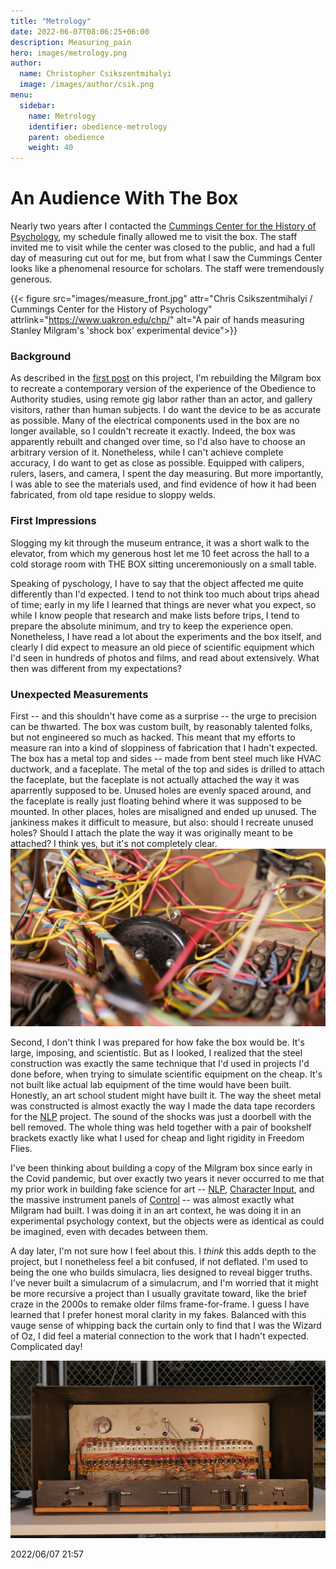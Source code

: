 ```yaml
---
title: "Metrology"
date: 2022-06-07T08:06:25+06:00
description: Measuring_pain
hero: images/metrology.png
author:
  name: Christopher Csikszentmihalyi
  image: /images/author/csik.png
menu:
  sidebar:
    name: Metrology 
    identifier: obedience-metrology
    parent: obedience
    weight: 40
---
```


# An Audience With The Box
Nearly two years after I contacted the [Cummings Center for the History of Psychology](https://www.uakron.edu/chp/), my schedule finally allowed me to visit the box. The staff invited me to visit while the center was closed to the public, and had a full day of measuring cut out for me, but from what I saw the Cummings Center looks like a phenomenal resource for scholars. The staff were tremendously generous. 

{{< figure src="images/measure_front.jpg" attr="Chris Csikszentmihalyi / Cummings Center for the History of Psychology" attrlink="https://www.uakron.edu/chp/" alt="A pair of hands measuring Stanley Milgram's 'shock box' experimental device">}}

### Background

As described in the [first post](/posts/milgram/index) on this project, I'm rebuilding the Milgram box to recreate a contemporary version of the experience of the Obedience to Authority studies, using remote gig labor rather than an actor, and gallery visitors, rather than human subjects. I do want the device to be as accurate as possible. Many of the electrical components used in the box are no longer available, so I couldn't recreate it exactly. Indeed, the box was apparently rebuilt and changed over time, so I'd also have to choose an arbitrary version of it. Nonetheless, while I can't achieve complete accuracy, I do want to get as close as possible. Equipped with calipers, rulers, lasers, and camera, I spent the day measuring. But more importantly, I was able to see the materials used, and find evidence of how it had been fabricated, from old tape residue to sloppy welds.

### First Impressions

Slogging my kit through the museum entrance, it was a short walk to the elevator, from which my generous host let me 10 feet across the hall to a cold storage room with THE BOX sitting unceremoniously on a small table.

Speaking of pyschology, I have to say that the object affected me quite differently than I'd expected. I tend to not think too much about trips ahead of time; early in my life I learned that things are never what you expect, so while I know people that research and make lists before trips, I tend to prepare the absolute minimum, and try to keep the experience open. Nonetheless, I have read a lot about the experiments and the box itself, and clearly I did expect to measure an old piece of scientific equipment which I'd seen in hundreds of photos and films, and read about extensively. What then was different from my expectations?

### Unexpected Measurements

First -- and this shouldn't have come as a surprise -- the urge to precision can be thwarted. The box was custom built, by reasonably talented folks, but not engineered so much as hacked. This meant that my efforts to measure ran into a kind of sloppiness of fabrication that I hadn't expected. The box has a metal top and sides -- made from bent steel much like HVAC ductwork, and a faceplate. The metal of the top and sides is drilled to attach the faceplate, but the faceplate is not actually attached the way it was aparrently supposed to be. Unused holes are evenly spaced around, and the faceplate is really just floating behind where it was supposed to be mounted. In other places, holes are misaligned and ended up unused. The jankiness makes it difficult to measure, but also: should I recreate unused holes? Should I attach the plate the way it was originally meant to be attached? I think yes, but it's not completely clear.
![Metrology Image](images/wires.jpg)

Second, I don't think I was prepared for how fake the box would be. It's large, imposing, and scientistic. But as I looked, I realized that the steel construction was exactly the same technique that I'd used in projects I'd done before, when trying to simulate scientific equipment on the cheap. It's not built like actual lab equipment of the time would have been built. Honestly, an art school student might have built it. The way the sheet metal was constructed is almost exactly the way I made the data tape recorders for the [NLP](https://www.edgyproduct.org/natural-language-processor) project. The sound of the shocks was just a doorbell with the bell removed. The whole thing was held together with a pair of bookshelf brackets exactly like what I used for cheap and light rigidity in Freedom Flies. 

I've been thinking about building a copy of the Milgram box since early in the Covid pandemic, but over exactly two years it never occurred to me that my prior work in building fake science for art --  [NLP](https://www.edgyproduct.org/natural-language-processor), [Character Input](https://www.edgyproduct.org/character-input/), and the massive instrument panels of [Control](https://www.edgyproduct.org/control) -- was almost exactly what Milgram had built. I was doing it in an art context, he was doing it in an experimental psychology context, but the objects were as identical as could be imagined, even with decades between them. 

A day later, I'm not sure how I feel about this. I _think_ this adds depth to the project, but I nonetheless feel a bit confused, if not deflated. I'm used to being the one who builds simulacra, lies designed to reveal bigger truths. I've never built a simulacrum of a simulacrum, and I'm worried that it might be more recursive a project than I usually gravitate toward, like the brief craze in the 2000s to remake older films frame-for-frame. I guess I have learned that I prefer honest moral clarity in my fakes. Balanced with this vauge sense of whipping back the curtain only to find that I was the Wizard of Oz, I did feel a material connection to the work that I hadn't expected. Complicated day!

![Metrology Image](images/back.jpg)

2022/06/07 21:57

